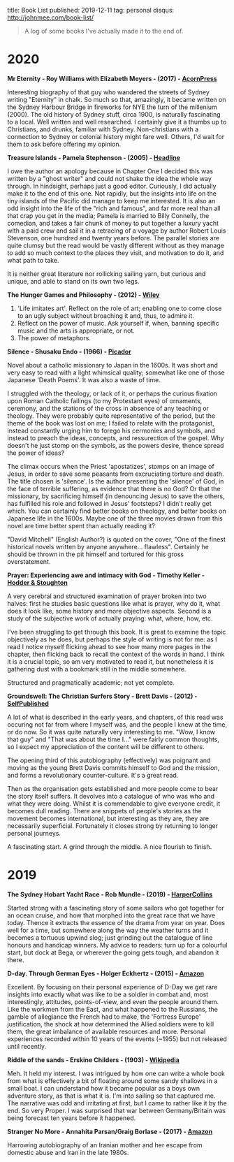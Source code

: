 title: Book List
published: 2019-12-11
tag: personal
disqus: http://johnmee.com/book-list/

> A log of some books I've actually made it to the end of.

# 2020
**Mr Eternity - Roy Williams with Elizabeth Meyers - (2017) - [AcornPress](https://acornpress.net.au/publications/mr-eternity-story-arthur-stace/)**

Interesting biography of that guy who wandered the streets of Sydney writing "Eternity" in chalk.  So much so that,
amazingly, it became written on the Sydney Harbour Bridge in fireworks for NYE the turn of the millenium (2000).  The
old history of Sydney stuff, circa 1900, is naturally fascinating to a local.  Well written and well researched.  I
certainly give it a thumbs up to Christians, and drunks, familiar with Sydney.  Non-christians with a connection
to Sydney or colonial history might fare well.  Others, I'd wait for them to ask before offering my opinion.

**Treasure Islands - Pamela Stephenson - (2005) - [Headline](https://www.amazon.com.au/Treasure-Islands-Sailing-Robert-Stevenson/dp/0755312864/ref=sr_1_fkmr0_2?dchild=1&keywords=treasure+island+pamela+stephenson&qid=1598566529&sr=8-2-fkmr0)**

I owe the author an apology because in Chapter One I decided this was written by a "ghost writer" and could not shake
the idea the whole way through.  In hindsight, perhaps just a good editor.  Curiously, I did actually make it to the end of this one. Not rapidly, but the
insights into life on the tiny islands of the Pacific did manage to keep me interested.  It is also an odd insight
into the life of the "rich and famous", and far more real than all that crap you get in the media; Pamela is married
to Billy Connelly, the comedian, and takes a fair chunk of money to put together a luxury yacht with a paid crew and
sail it in a retracing of a voyage by author Robert Louis Stevenson, one hundred and twenty years before.  The parallel
stories are quite clumsy but the read would be vastly different without as they manage to add so much context to the places they visit,
and motivation to do it, and what path to take.

It is neither great literature nor rollicking sailing yarn, but curious and unique, and able to stand on its own two legs.

**The Hunger Games and Philosophy - (2012) - [Wiley](https://www.wiley.com/en-us/The+Hunger+Games+and+Philosophy%3A+A+Critique+of+Pure+Treason-p-9781118065075)**

1. 'Life imitates art'. Reflect on the role of art; enabling one to come close to an ugly subject without broaching it and, thus, to admire it.
1. Reflect on the power of music. Ask yourself if, when, banning specific music and the arts is appropriate, or not.
1. The power of metaphors.

**Silence - Shusaku Endo - (1966) - [Picador](https://en.wikipedia.org/wiki/Silence_(novel))**

Novel about a catholic missionary to Japan in the 1600s.  It was short and very easy to read with a light whimsical
quality; somewhat like one of those Japanese 'Death Poems'.  It was also a waste of time.

I struggled with the theology, or lack of it, or perhaps the curious fixation upon Roman Catholic failings (to my Protestant eyes) of
ornaments, ceremony, and the stations of the cross in absence of any teaching or theology.  They were 
probably quite representative of the period, but the theme of the book was lost on me; I failed to relate with
the protagonist, instead constantly urging him to forego his cermonies and symbols, and instead to preach the ideas,
concepts, and ressurection of the gospel.  Why doesn't he just stomp on the symbols, as the powers desire, thence spread
the power of ideas?

The climax occurs when the Priest 'apostatizes', stomps on an image
of Jesus, in order to save some peasants from excruciating torture and death.  The title chosen is 'silence'. Is 
the author presenting the 'silence' of God, in the face of terrible suffering, as evidence that there is no God?
Or that the missionary, by sacrificing himself (in denouncing Jesus) to save the others, has fulfilled his role and
followed in Jesus' footsteps?  I didn't really get which.  You can certainly find better books on theology, and better
books on Japanese life in the 1600s.  Maybe one of the three movies drawn from this novel are time better spent than
actually reading it?

"David Mitchell" (English Author?) is quoted on the cover, "One of the finest historical novels written by anyone anywhere... flawless".
Certainly he should be thrown in the pit himself and tortured for this gross overstatement.


**Prayer: Experiencing awe and intimacy with God - Timothy Keller - [Hodder & Stoughton](https://www.koorong.com/product/prayer-experiencing-awe-and-intimacy-with-god-timothy-keller_9781444750171)**

A very cerebral and structured examination of prayer broken into two halves: first he studies basic questions like
what is prayer, why do it, what does it look like, some history and more objective aspects.  Second is a study of
the subjective work of actually praying: what, where, how, etc.

I've been struggling to get through this book.  It is great to examine the topic objectively as he does, but
perhaps the style of writing is not for me: as I read I notice myself flicking ahead to see how many more pages
in the chapter, then flicking back to recall the context of the words in hand.  I think it is a crucial topic, 
so am very motivated to read it, but nonetheless it is gathering dust with a bookmark still in the middle somewhere.

Structured and pragmatically academic; not yet complete.

**Groundswell: The Christian Surfers Story - Brett Davis - (2012) - [SelfPublished](https://www.christiansurfers.net/groundswell-book)**

A lot of what is described in the early years, and chapters, of this read was occuring not far from where I myself
was, and the people I knew at the time, or do now.  So it was quite naturally very interesting to me.  "Wow, I know
that guy" and "That was about the time I..." were fairly common thoughts, so I expect my appreciation of the content
will be different to others.

The opening third of this autobiography (effectively) was poignant and moving as the young Brett Davis commits himself
to God and the mission, and forms a revolutionary counter-culture.  It's a great read.

Then as the organisation gets established and more people come to bear the story itself suffers.  It
devolves into a catalogue of who was who and what they were doing. Whilst it is commendable to give everyone credit, it
becomes dull reading.  There are snippets of people's stories as the movement becomes international, but interesting 
as they are, they are necessarily superficial.  Fortunately it closes strong by returning to longer personal journeys.

A fascinating start. A grind through the middle. A nice flourish to finish.

# 2019

**The Sydney Hobart Yacht Race - Rob Mundle - (2019) - [HarperCollins](https://www.harpercollins.com/9781460711019/sydney-hobart-yacht-race/)**

Started strong with a fascinating story of some sailors who got together for an ocean cruise, and how that morphed into
the great race that we have today.  Thence it extracts the essence of the drama from year on year.  Does well for a time,
but somewhere along the way the weather turns and it becomes a tortuous upwind slog; just grinding out the catalogue
of line honours and handicap winners.  My advice to readers: turn up for a colourful start, but dock at Bega, or
 wherever the going gets tough, and abandon it there.

**D-day. Through German Eyes - Holger Eckhertz - (2015) - [Amazon](https://www.amazon.com.au/DAY-Through-German-Eyes-Hidden-ebook/dp/B00VX372UE/)**

Excellent.  By focusing on their personal experience of D-Day we get rare insights into exactly what was like to
be a soldier in combat and, most interestingly, attitudes, points-of-view, and even the people around them.  Like
the workmen from the East, and what happened to the Russians, the gamble of allegiance the French had to make, the
'Fortress Europe' justification, the shock at how determined the Allied soldiers were to kill them, the great imbalance
of available resources and more.  Personal experiences recorded within 10 years of the events (~1955) but not released
until recently.

**Riddle of the sands - Erskine Childers - (1903) - [Wikipedia](https://en.wikipedia.org/wiki/The_Riddle_of_the_Sands)**

Meh.  It held my interest.  I was intrigued by how one can write a whole book from what is effectively a bit of floating
around some sandy shallows in a small boat.  I can understand how it became popular as a boys own adventure story, as
that is what it is.  I'm into sailing so that captured me.  The narrative was odd and irritating at first, but I came
to rather like it by the end.  So very Proper.  I was surprised that war between Germany/Britain was being forecast ten 
years before it happened.

**Stranger No More - Annahita Parsan/Graig Borlase - (2017) - [Amazon](https://www.amazon.com/Stranger-No-More-Harrowing-Miraculous/dp/1400207517)**

Harrowing autobiography of an Iranian mother and her escape from domestic abuse and Iran in the late 1980s.

